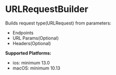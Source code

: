 # URLRequestBuilder

Builds request type(URLRequest) from parameters: 
- Endpoints
- URL Params(Optional)
- Headers(Optional)

**Supported Platforms:**
- ios: minimum 13.0
- macOS: minimum 10.13
